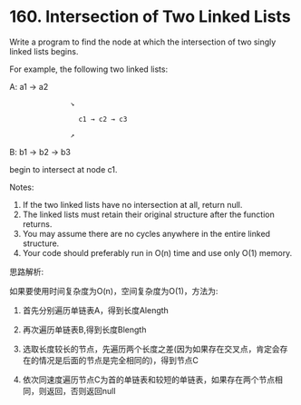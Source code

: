 # 160. Intersection of Two Linked Lists

Write a program to find the node at which the intersection of two singly linked lists begins.

For example, the following two linked lists:

A:          a1 → a2

                   ↘

                     c1 → c2 → c3

                   ↗

B:     b1 → b2 → b3

begin to intersect at node c1.

Notes:

1. If the two linked lists have no intersection at all, return null.
2. The linked lists must retain their original structure after the function returns.
3. You may assume there are no cycles anywhere in the entire linked structure.
4. Your code should preferably run in O(n) time and use only O(1) memory.


思路解析:

如果要使用时间复杂度为O(n)，空间复杂度为O(1)，方法为:

1. 首先分别遍历单链表A，得到长度Alength

2. 再次遍历单链表B,得到长度Blength

3. 选取长度较长的节点，先遍历两个长度之差(因为如果存在交叉点，肯定会存在的情况是后面的节点是完全相同的)，得到节点C

4. 依次同速度遍历节点C为首的单链表和较短的单链表，如果存在两个节点相同，则返回，否则返回null

